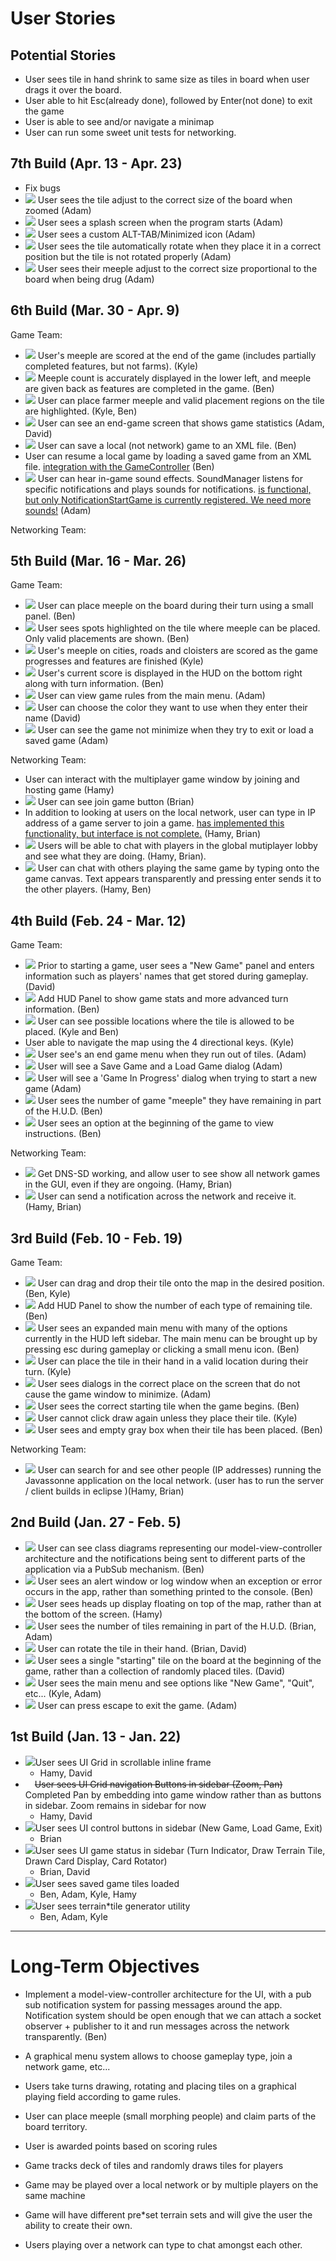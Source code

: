 # User Stories #

## Potential Stories ##
  * User sees tile in hand shrink to same size as tiles in board when user drags it over the board.
  * User able to hit Esc(already done), followed by Enter(not done) to exit the game
  * User is able to see and/or navigate a minimap
  * User can run some sweet unit tests for networking.

## 7th Build (Apr. 13 - Apr. 23) ##
  * Fix bugs
  * <img src='http://1sync.ontuet.com/images/layout/check_mark.gif' />  User sees the tile adjust to the correct size of the board when zoomed (Adam)
  * <img src='http://1sync.ontuet.com/images/layout/check_mark.gif' />  User sees a splash screen when the program starts (Adam)
  * <img src='http://1sync.ontuet.com/images/layout/check_mark.gif' />  User sees a custom ALT-TAB/Minimized icon (Adam)
  * <img src='http://1sync.ontuet.com/images/layout/check_mark.gif' />  User sees the tile automatically rotate when they place it in a correct position but the tile is not rotated properly (Adam)
  * <img src='http://1sync.ontuet.com/images/layout/check_mark.gif' />  User sees their meeple adjust to the correct size proportional to the board when being drug (Adam)



## 6th Build (Mar. 30 - Apr. 9) ##

Game Team:
  * <img src='http://1sync.ontuet.com/images/layout/check_mark.gif' />  User's meeple are scored at the end of the game (includes partially completed features, but not farms). (Kyle)
  * <img src='http://1sync.ontuet.com/images/layout/check_mark.gif' /> Meeple count is accurately displayed in the lower left, and meeple are given back as features are completed in the game. (Ben)
  * <img src='http://1sync.ontuet.com/images/layout/check_mark.gif' /> User can place farmer meeple and valid placement regions on the tile are highlighted. (Kyle, Ben)
  * <img src='http://1sync.ontuet.com/images/layout/check_mark.gif' />  User can see an end-game screen that shows game statistics (Adam, David)
  * <img src='http://1sync.ontuet.com/images/layout/check_mark.gif' />  User can save a local (not network) game to an XML file. (Ben)
  * User can resume a local game by loading a saved game from an XML file. [integration with the GameController](Pending.md) (Ben)
  * <img src='http://1sync.ontuet.com/images/layout/check_mark.gif' /> User can hear in-game sound effects. SoundManager listens for specific notifications and plays sounds for notifications. [is functional, but only NotificationStartGame is currently registered. We need more sounds!](This.md) (Adam)

Networking Team:


## 5th Build (Mar. 16 - Mar. 26) ##

Game Team:
  * <img src='http://1sync.ontuet.com/images/layout/check_mark.gif' /> User can place meeple on the board during their turn using a small panel. (Ben)
  * <img src='http://1sync.ontuet.com/images/layout/check_mark.gif' /> User sees spots highlighted on the tile where meeple can be placed. Only valid placements are shown. (Ben)
  * <img src='http://1sync.ontuet.com/images/layout/check_mark.gif' /> User's meeple on cities, roads and cloisters are scored as the game progresses and features are finished (Kyle)
  * <img src='http://1sync.ontuet.com/images/layout/check_mark.gif' /> User's current score is displayed in the HUD on the bottom right along with turn information. (Ben)
  * <img src='http://1sync.ontuet.com/images/layout/check_mark.gif' /> User can view game rules from the main menu. (Adam)
  * <img src='http://1sync.ontuet.com/images/layout/check_mark.gif' /> User can choose the color they want to use when they enter their name (David)
  * <img src='http://1sync.ontuet.com/images/layout/check_mark.gif' /> User can see the game not minimize when they try to exit or load a saved game (Adam)


Networking Team:
  * User can interact with the multiplayer game window by joining and hosting game (Hamy)
  * <img src='http://1sync.ontuet.com/images/layout/check_mark.gif' /> User can see join game button (Brian)
  * In addition to looking at users on the local network, user can type in IP address of a game server to join a game. [has implemented this functionality, but interface is not complete.](Hamy.md) (Hamy, Brian)
  * <img src='http://1sync.ontuet.com/images/layout/check_mark.gif' /> Users will be able to chat with players in the global mutiplayer lobby and see what they are doing. (Hamy, Brian).
  * <img src='http://1sync.ontuet.com/images/layout/check_mark.gif' /> User can chat with others playing the same game by typing onto the game canvas. Text appears transparently and pressing enter sends it to the other players. (Hamy, Ben)

## 4th Build (Feb. 24 - Mar. 12) ##

Game Team:
  * <img src='http://1sync.ontuet.com/images/layout/check_mark.gif' /> Prior to starting a game, user sees a "New Game" panel and enters information such as players' names that get stored during gameplay. (David)
  * <img src='http://1sync.ontuet.com/images/layout/check_mark.gif' /> Add HUD Panel to show game stats and more advanced turn information. (Ben)
  * <img src='http://1sync.ontuet.com/images/layout/check_mark.gif' /> User can see possible locations where the tile is allowed to be placed. (Kyle and Ben)
  * User able to navigate the map using the 4 directional keys. (Kyle)
  * <img src='http://1sync.ontuet.com/images/layout/check_mark.gif' /> User see's an end game menu when they run out of tiles. (Adam)
  * <img src='http://1sync.ontuet.com/images/layout/check_mark.gif' /> User will see a Save Game and a Load Game dialog  (Adam)
  * <img src='http://1sync.ontuet.com/images/layout/check_mark.gif' /> User will see a 'Game In Progress' dialog when trying to start a new game  (Adam)
  * <img src='http://1sync.ontuet.com/images/layout/check_mark.gif' /> User sees the number of game "meeple" they have remaining in part of the H.U.D. (Ben)
  * <img src='http://1sync.ontuet.com/images/layout/check_mark.gif' /> User sees an option at the beginning of the game to view instructions. (Ben)

Networking Team:
  * <img src='http://1sync.ontuet.com/images/layout/check_mark.gif' /> Get DNS-SD working, and allow user to see show all network games in the GUI, even if they are ongoing. (Hamy, Brian)
  * <img src='http://1sync.ontuet.com/images/layout/check_mark.gif' /> User can send a notification across the network and receive it. (Hamy, Brian)

## 3rd Build (Feb. 10 - Feb. 19) ##

Game Team:
  * <img src='http://1sync.ontuet.com/images/layout/check_mark.gif' /> User can drag and drop their tile onto the map in the desired position. (Ben, Kyle)
  * <img src='http://1sync.ontuet.com/images/layout/check_mark.gif' /> Add HUD Panel to show the number of each type of remaining tile. (Ben)
  * <img src='http://1sync.ontuet.com/images/layout/check_mark.gif' /> User sees an expanded main menu with many of the options currently in the HUD left sidebar. The main menu can be brought up by pressing esc during gameplay or clicking a small menu icon. (Ben)
  * <img src='http://1sync.ontuet.com/images/layout/check_mark.gif' /> User can place the tile in their hand in a valid location during their turn. (Kyle)
  * <img src='http://1sync.ontuet.com/images/layout/check_mark.gif' /> User sees dialogs in the correct place on the screen that do not cause the game window to minimize. (Adam)
  * <img src='http://1sync.ontuet.com/images/layout/check_mark.gif' /> User sees the correct starting tile when the game begins. (Ben)
  * <img src='http://1sync.ontuet.com/images/layout/check_mark.gif' /> User cannot click draw again unless they place their tile. (Kyle)
  * <img src='http://1sync.ontuet.com/images/layout/check_mark.gif' /> User sees and empty gray box when their tile has been placed. (Ben)

Networking Team:

  * <img src='http://1sync.ontuet.com/images/layout/check_mark.gif' /> User can search for and see other people (IP addresses) running the Javassonne application on the local network. (user has to run the server / client builds in eclipse )(Hamy, Brian)

## 2nd Build (Jan. 27 - Feb. 5) ##

  * <img src='http://1sync.ontuet.com/images/layout/check_mark.gif' /> User can see class diagrams representing our model-view-controller architecture and the notifications being sent to different parts of the application via a PubSub mechanism. (Ben)
  * <img src='http://1sync.ontuet.com/images/layout/check_mark.gif' /> User sees an alert window or log window when an exception or error occurs in the app, rather than something printed to the console. (Ben)
  * <img src='http://1sync.ontuet.com/images/layout/check_mark.gif' /> User sees heads up display floating on top of the map, rather than at the bottom of the screen. (Hamy)
  * <img src='http://1sync.ontuet.com/images/layout/check_mark.gif' /> User sees the number of tiles remaining in part of the H.U.D. (Brian, Adam)
  * <img src='http://1sync.ontuet.com/images/layout/check_mark.gif' /> User can rotate the tile in their hand. (Brian, David)
  * <img src='http://1sync.ontuet.com/images/layout/check_mark.gif' /> User sees a single "starting" tile on the board at the beginning of the game, rather than a collection of randomly placed tiles. (David)
  * <img src='http://1sync.ontuet.com/images/layout/check_mark.gif' /> User sees the main menu and see options like "New Game", "Quit", etc... (Kyle, Adam)
  * <img src='http://1sync.ontuet.com/images/layout/check_mark.gif' /> User can press escape to exit the game. (Adam)

## 1st Build (Jan. 13 - Jan. 22) ##

  * <img src='http://1sync.ontuet.com/images/layout/check_mark.gif' />User sees UI Grid in scrollable inline frame
    * Hamy, David
  * <img src='http://pvalet.com/Yellow%20Check%20Mark.gif' height='15' width='15' />~~User sees UI Grid navigation Buttons in sidebar (Zoom, Pan)~~ <br />Completed Pan by embedding into game window rather than as buttons in sidebar. Zoom remains in sidebar for now
    * Hamy, David
  * <img src='http://1sync.ontuet.com/images/layout/check_mark.gif' />User sees UI control buttons in sidebar (New Game, Load Game, Exit)
    * Brian
  * <img src='http://1sync.ontuet.com/images/layout/check_mark.gif' />User sees UI game status in sidebar (Turn Indicator, Draw Terrain Tile, Drawn Card Display, Card Rotator)
    * Brian, David
  * <img src='http://1sync.ontuet.com/images/layout/check_mark.gif' />User sees saved game tiles loaded
    * Ben, Adam, Kyle, Hamy
  * <img src='http://1sync.ontuet.com/images/layout/check_mark.gif' />User sees terrain\*tile generator utility
    * Ben, Adam, Kyle


---


# Long-Term Objectives #

  * Implement a model-view-controller architecture for the UI, with a pub sub notification system for passing messages around the app. Notification system should be open enough that we can attach a socket observer + publisher to it and run messages across the network transparently. (Ben)

  * A graphical menu system allows to choose gameplay type, join a network game, etc...
  * Users take turns drawing, rotating and placing tiles on a graphical playing field according to game rules.
  * User can place meeple (small morphing people) and claim parts of the board territory.
  * User is awarded points based on scoring rules
  * Game tracks deck of tiles and randomly draws tiles for players
  * Game may be played over a local network or by multiple players on the same machine
  * Game will have different pre\*set terrain sets and will give the user the ability to create their own.
  * Users playing over a network can type to chat amongst each other.
